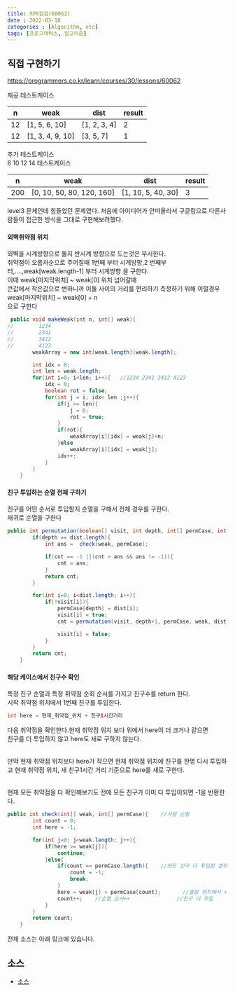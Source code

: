 ```yaml
---
title: 외벽점검(60062)
date : 2022-03-18
categories : [Algorithm, etc]
tags: [프로그래머스, 알고리즘]
---
```


## 직접 구현하기
https://programmers.co.kr/learn/courses/30/lessons/60062

제공 테스트케이스

|n | weak | dist	        |result|
|---|-------------------|--------------|---|
|12	| [1, 5, 6, 10]	    | [1, 2, 3, 4] |	2|
|12	| [1, 3, 4, 9, 10]  | 	[3, 5, 7]   |	1|

추가 테스트케이스<br>
6 10 12 14 테스트케이스<br>

|n	| weak  | dist	|result|
|---------|----------------|--------------|---------------|
|200 | [0, 10, 50, 80, 120, 160] |  [1, 10, 5, 40, 30] | 3|


level3 문제인데 힘들었던 문제였다. 처음에 아이디어가 안떠올라서 구글링으로 다른사람들이 접근한 방식을 그대로 구현해보려했다.

#### 외벽취약점 위치
외벽을 시계방향으로 돌지 반시계 방향으로 도는것은 무시한다.<br>
취약점이 오름차순으로 주어질때 1번째 부터 시계방향,2 번째부터,....,weak[weak.length-1] 부터 시계방향
을 구한다.<br>
이때 weak[마지막위치] ~ weak[0] 위치 넘어갈때 <br>
큰값에서 작은값으로 변하니까 이둘 사이의 거리를 
편리하기 측정하기 위해 이럴경우 <br>
weak[마지막위치] ~ weak[0] + n <br>
으로 구한다
```java
 public void makeWeak(int n, int[] weak){
//        1234
//        2341
//        3412
//        4123
        weakArray = new int[weak.length][weak.length];

        int idx = 0;
        int len = weak.length;
        for(int i=0; i<len; i++){   //1234 2341 3412 4123
            idx = 0;
            boolean rot = false;
            for(int j = i; idx< len ;j++){
                if(j >= len){
                    j = 0;
                    rot = true;
                }
                if(rot){
                    weakArray[i][idx] = weak[j]+n;
                }else
                    weakArray[i][idx] = weak[j];
                idx++;
            }
        }
    }
```

#### 친구 투입하는 순열 전체 구하기
친구를 어떤 순서로 투입할지 순열을 구해서 전체 경우를 구한다.<br>
재귀로 순열을 구한다
```java
public int permutation(boolean[] visit, int depth, int[] permCase, int[] weak, int[] dist, int cnt){  //순열
        if(depth == dist.length){
            int ans =  check(weak, permCase);

            if(cnt == -1 ||(cnt > ans && ans != -1)){
                cnt = ans;
            }
            return cnt;
        }

        for(int i=0; i<dist.length; i++){
            if(!visit[i]){
                permCase[depth] = dist[i];
                visit[i] = true;
                cnt = permutation(visit, depth+1, permCase, weak, dist, cnt);

                visit[i] = false;
            }
        }
        return cnt;
    }
```

#### 해당 케이스에서 친구수 확인
특정 친구 순열과 특정 취약점 순회 순서를 가지고 친구수를 return 한다.<br>
시작 취약점 위치에서 1번째 친구를 투입한다. 
```java
int here = 현재_취약점_위치 + 친구1시간거리 
```
다음 취약점을 확인한다.현재 취약점 위치 보다 위에서 here이 더 크거나 같으면<br>
친구를 더 투입하지 않고 here도 새로 구하지 않는다.<br><br>

만약 현재 취약점 위치보다 here가 작으면 현재 취약점 위치에 친구를 한명 다시 투입하고
현재 취약점 위치, 새 친구1시간 거리 기준으로 here를 새로 구한다.<br><br>

현재 모든 취약점을 다 확인해보기도 전에 모든 친구가 이미 다 투입이되면 -1을 반환한다.

```java
public int check(int[] weak, int[] permCase){    //사람 순열
        int count = 0;
        int here = -1;

        for(int j=0; j<weak.length; j++){
            if(here >= weak[j]){
                continue;
            }else{
                if(count == permCase.length){    //모든 친구 다 투입한 경우
                    count = -1;
                    break;
                }
                here = weak[j] + permCase[count];       //출발 위치에서 + 갈수 있는 거리
                count++;    //순열 순서++               //친구 더 투입
            }
        }
        return count;
    }
```

전체 소스는 아래 링크에 있습니다.


## 소스
- [소스](https://github.com/hyunhyun/Hyun_Algorithm/blob/master/AlgoPractice/src/etc/OutsideWall.java)

